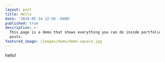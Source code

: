 ```yaml
---
layout: post
title: Hello
date: '2019-05-14 12:56 -0400'
published: true
description: >-
  This page is a demo that shows everything you can do inside portfolio and blog
  posts.
featured_image: /images/demo/demo-square.jpg
---
```

hello!
